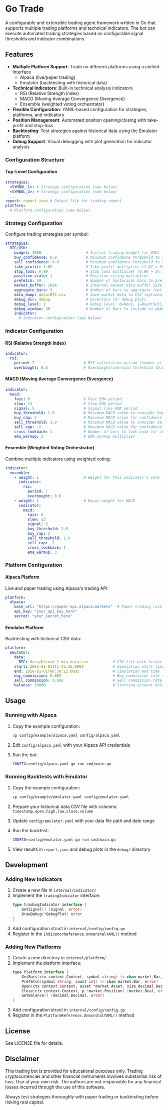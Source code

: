 # Go Trade

A configurable and extensible trading agent framework written in Go that supports multiple trading platforms and technical indicators. The bot can execute automated trading strategies based on configurable signal thresholds and indicator combinations.

## Features

- **Multiple Platform Support**: Trade on different platforms using a unified interface
  - Alpaca (live/paper trading)
  - Emulator (backtesting with historical data)
- **Technical Indicators**: Built-in technical analysis indicators
  - RSI (Relative Strength Index)
  - MACD (Moving Average Convergence Divergence)
  - Ensemble (weighted voting orchestrator)
- **Flexible Configuration**: YAML-based configuration for strategies, platforms, and indicators
- **Position Management**: Automated position opening/closing with take-profit and stop-loss
- **Backtesting**: Test strategies against historical data using the Emulator platform
- **Debug Support**: Visual debugging with plot generation for indicator analysis

### Configuration Structure

#### Top-Level Configuration

```yaml
strategies:
  <SYMBOL_1>: # Strategy configuration (see below)
  <SYMBOL_2>: # Strategy configuration (see below)
  ...
report: report.json # Output file for trading report
platform:
  # Platform configuration (see below)
```

### Strategy Configuration

Configure trading strategies per symbol:

```yaml
strategies:
  BTC/USD:
    budget: 1000                    # Initial trading budget (in USD)
    buy_confidence: 0.8             # Minimum confidence threshold to trigger buy (0.0-1.0)
    sell_confidence: 0.6            # Minimum confidence threshold to trigger sell (0.0-1.0)
    take_profit: 1.02               # Take profit multiplier (1.02 = 2% profit)
    stop_loss: 0.99                 # Stop loss multiplier (0.99 = 1% loss)
    position_scale: 1               # Position sizing multiplier
    prefetch: 50                    # Number of historical bars to prefetch for warmup
    market_buffer: 1024             # Internal market data buffer size
    aggregate_bars: 5               # Number of bars to aggregate (optional)
    data_dump: data/BTC.csv         # Save market data to CSV (optional)
    debug_dir: debug                # Directory for debug plots
    debug_level: 1                  # Debug level: 0=None, 1=BuyOrSell, 2=All
    debug_window: 30                # Number of bars to include in debug plots
    indicator:
      # Indicator configuration (see below)
```

### Indicator Configuration

#### RSI (Relative Strength Index)

```yaml
indicator:
  rsi:
    period: 7                      # RSI calculation period (number of bars)
    overbought: 0.6                # Overbought/oversold threshold (0.0-1.0)
```

#### MACD (Moving Average Convergence Divergence)

```yaml
indicator:
  macd:
    fast: 6                        # Fast EMA period
    slow: 13                       # Slow EMA period
    signal: 5                      # Signal line EMA period
    buy_threshold: 1.0             # Minimum MACD value to consider buying
    buy_cap: 2                     # Maximum MACD value for confidence calculation
    sell_threshold: 1.0            # Minimum MACD value to consider selling
    sell_cap: -2                   # Maximum MACD value for confidence calculation
    cross_lookback: 1              # Number of bars to look back for zero-line crossover
    ema_warmup: 3                  # EMA warmup multiplier
```

#### Ensemble (Weighted Voting Orchestrator)

Combine multiple indicators using weighted voting:

```yaml
indicator:
  ensemble:
    - weight: 1                    # Weight for this indicator's vote
      indicator:
        rsi:
          period: 7
          overbought: 0.6
    - weight: 1                    # Equal weight for MACD
      indicator:
        macd:
          fast: 6
          slow: 13
          signal: 5
          buy_threshold: 1.0
          buy_cap: 2
          sell_threshold: 1.0
          sell_cap: -2
          cross_lookback: 1
          ema_warmup: 3
```

### Platform Configuration

#### Alpaca Platform

Live and paper trading using Alpaca's trading API:

```yaml
platform:
  alpaca:
    base_url: "https://paper-api.alpaca.markets"  # Paper trading (use appropriate URL for live trading)
    api_key: "your_api_key_here"
    secret: "your_secret_here"
```

#### Emulator Platform

Backtesting with historical CSV data:

```yaml
platform:
  emulator:
    data:
      BTC: data/btcusd_1-min_data.csv           # CSV file with historical bars
    start: 2025-01-01T11:45:26.000Z             # Simulation start time
    end: 2026-01-01T08:30:12.000Z               # Simulation end time
    buy_commission: 0.002                       # Buy commission rate (0.2%)
    sell_commission: 0.002                      # Sell commission rate (0.2%)
    balance: 10000                              # Starting account balance
```

## Usage

### Running with Alpaca

1. Copy the example configuration:
   ```bash
   cp config/example/alpaca.yaml config/alpaca.yaml
   ```

2. Edit `config/alpaca.yaml` with your Alpaca API credentials

3. Run the bot:
   ```bash
   CONFIG=config/alpaca.yaml go run cmd/main.go
   ```

### Running Backtests with Emulator

1. Copy the example configuration:
   ```bash
   cp config/example/emulator.yaml config/emulator.yaml
   ```

2. Prepare your historical data CSV file with columns: `timestamp,open,high,low,close,volume`

3. Update `config/emulator.yaml` with your data file path and date range

4. Run the backtest:
   ```bash
   CONFIG=config/emulator.yaml go run cmd/main.go
   ```

5. View results in `report.json` and debug plots in the `debug/` directory

## Development

### Adding New Indicators

1. Create a new file in `internal/indicator/`
2. Implement the `tradingIndicator` interface:
   ```go
   type tradingIndicator interface {
       GetSignal() (Signal, error)
       DrawDebug(*DebugPlot) error
   }
   ```
3. Add configuration struct in `internal/config/config.go`
4. Register in the `IndicatorReference.UnmarshalYAML()` method

### Adding New Platforms

1. Create a new directory in `internal/platform/`
2. Implement the platform interface:
   ```go
   type Platform interface {
       GetBars(ctx context.Context, symbol string) (<-chan market.Bar, <-chan error)
       Prefetch(symbol string, count int) (<-chan market.Bar, error)
       Open(ctx context.Context, asset *market.Asset, size decimal.Decimal) (*market.Position, error)
       Close(ctx context.Context, p *market.Position) (market.Deal, error)
       GetBalance() (decimal.Decimal, error)
   }
   ```
3. Add configuration struct in `internal/config/config.go`
4. Register in the `PlatformReference.UnmarshalYAML()` method

## License

See LICENSE file for details.

## Disclaimer

This trading bot is provided for educational purposes only. Trading cryptocurrencies and other financial instruments involves substantial risk of loss. Use at your own risk. The authors are not responsible for any financial losses incurred through the use of this software.

Always test strategies thoroughly with paper trading or backtesting before risking real capital.
